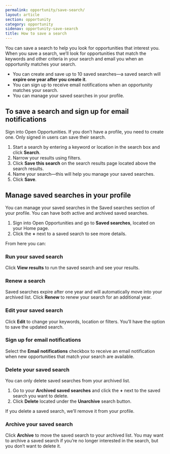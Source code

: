 ```yaml
---
permalink: opportunity/save-search/
layout: article
section: opportunity
category: opportunity
sidenav: opportunity-save-search
title: How to save a search
---
```


You can save a search to help you look for opportunities that interest you. When you save a search, we’ll look for opportunities that match the keywords and other criteria in your search and email you when an opportunity matches your search.

* You can create and save up to 10 saved searches—a saved search will **expire one year after you create it**.
* You can sign up to receive email notifications when an opportunity matches your search.
* You can manage your saved searches in your profile.

## To save a search and sign up for email notifications

Sign into Open Opportunities. If you don’t have a profile, you need to create one. Only signed in users can save their search.

1. Start a search by entering a keyword or location in the search box and click **Search**.
2. Narrow your results using filters.
3. Click **Save this search** on the search results page located above the search results.
4. Name your search—this will help you manage your saved searches.
5. Click **Save**.

## Manage saved searches in your profile

You can manage your saved searches in the Saved searches section of your profile. You can have both active and archived saved searches.

1. Sign into Open Opportunities and go to **Saved searches**, located on your Home page.
2. Click the **+** next to a saved search to see more details. 

From here you can:

### Run your saved search

Click **View results** to run the saved search and see your results.

### Renew a search

Saved searches expire after one year and will automatically move into your archived list. Click **Renew** to renew your search for an additional year.

### Edit your saved search

Click **Edit** to change your keywords, location or filters. You’ll have the option to save the updated search.

### Sign up for email notifications

Select the **Email notifications** checkbox to receive an email notification when new opportunities that match your search are available.

### Delete your saved search

You can only delete saved searches from your archived list. 

1. Go to your **Archived saved searches** and click the **+** next to the saved search you want to delete.
2. Click **Delete** located under the **Unarchive** search button.

If you delete a saved search, we’ll remove it from your profile.

### Archive your saved search

Click **Archive** to move the saved search to your archived list. You may want to archive a saved search if you’re no longer interested in the search, but you don’t want to delete it.
